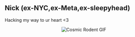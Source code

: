 ## Nick (ex-NYC,ex-Meta,ex-sleepyhead)
Hacking my way to ur heart <3

<div align="center">
  <img src="https://media.tenor.com/aaEMtGfZFbkAAAAj/rat-spinning.gif" alt="Cosmic Rodent GIF" />
</div>
